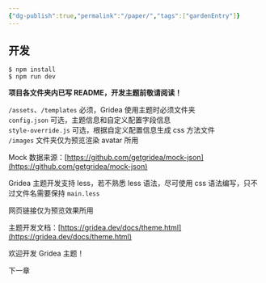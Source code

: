 ```yaml
---
{"dg-publish":true,"permalink":"/paper/","tags":["gardenEntry"]}
---
```


## 开发

```
$ npm install
$ npm run dev
```

**项目各文件夹内已写 README，开发主题前敬请阅读！**

`/assets`、`/templates` 必须，Gridea 使用主题时必须文件夹  
`config.json` 可选，主题信息和自定义配置字段信息  
`style-override.js` 可选，根据自定义配置信息生成 css 方法文件  
`/images` 文件夹仅为预览渲染 avatar 所用

Mock 数据来源：[https://github.com/getgridea/mock-json](https://github.com/getgridea/mock-json)

Gridea 主题开发支持 less，若不熟悉 less 语法，尽可使用 css 语法编写，只不过文件名需要保持 `main.less`

网页链接仅为预览效果所用

主题开发文档：[https://gridea.dev/docs/theme.html](https://gridea.dev/docs/theme.html)

欢迎开发 Gridea 主题！

下一章